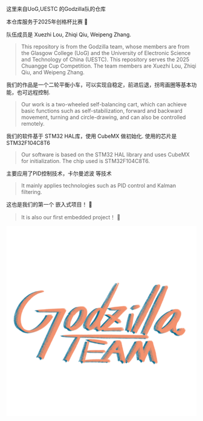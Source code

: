 
这里来自UoG,UESTC 的Godzilla队的仓库 

本仓库服务于2025年创格杯比赛 :rocket:

队伍成员是 Xuezhi Lou, Zhiqi Qiu, Weipeng Zhang. 

> This repository is from the Godzilla team, whose members are from the Glasgow College (UoG) and the University of Electronic Science and Technology of China (UESTC).
> This repository serves the 2025 Chuangge Cup Competition.
> The team members are Xuezhi Lou, Zhiqi Qiu, and Weipeng Zhang.

我们的作品是一个二轮平衡小车，可以实现自稳定，前进后退，拐弯画圈等基本功能，也可远程控制. 

> Our work is a two-wheeled self-balancing cart, which can achieve basic functions such as self-stabilization, forward and backward movement, turning and circle-drawing, and can also be controlled remotely.

我们的软件基于 STM32 HAL库，使用 CubeMX 做初始化. 使用的芯片是 STM32F104C8T6

> Our software is based on the STM32 HAL library and uses CubeMX for initialization. The chip used is STM32F104C8T6.

主要应用了PID控制技术，卡尔曼滤波 等技术

> It mainly applies technologies such as PID control and Kalman filtering.

这也是我们的第一个 嵌入式项目！ :beer: 

> It is also our first embedded project！ :beer: 


![This is our LOGO](./文档资料/Logo/Logo_Pink.png)
